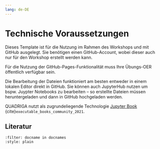 ```yaml
---
lang: de-DE
---
```


# Technische Voraussetzungen

Dieses Template ist für die Nutzung im Rahmen des Workshops und mit GitHub ausgelegt. Sie benötigen einen GitHub-Account, wobei dieser auch nur für den Workshop erstellt werden kann.

Für die Nutzung der GitHub-Pages-Funktionalität muss Ihre Übungs-OER öffentlich verfügbar sein.

Die Bearbeitung der Dateien funktioniert am besten entweder in einem lokalen Editor direkt in GitHub. Sie können auch JupyterHub nutzen um bspw. Juypter Notebooks zu bearbeiten – so erstellte Dateien müssen heruntergeladen und dann in GitHub hochgeladen werden.

QUADRIGA nutzt als zugrundeliegende Technologie [Jupyter Book](https://jupyterbook.org/intro.html) {cite}`executable_books_community_2021`.

## Literatur
```{bibliography}
:filter: docname in docnames
:style: plain
```